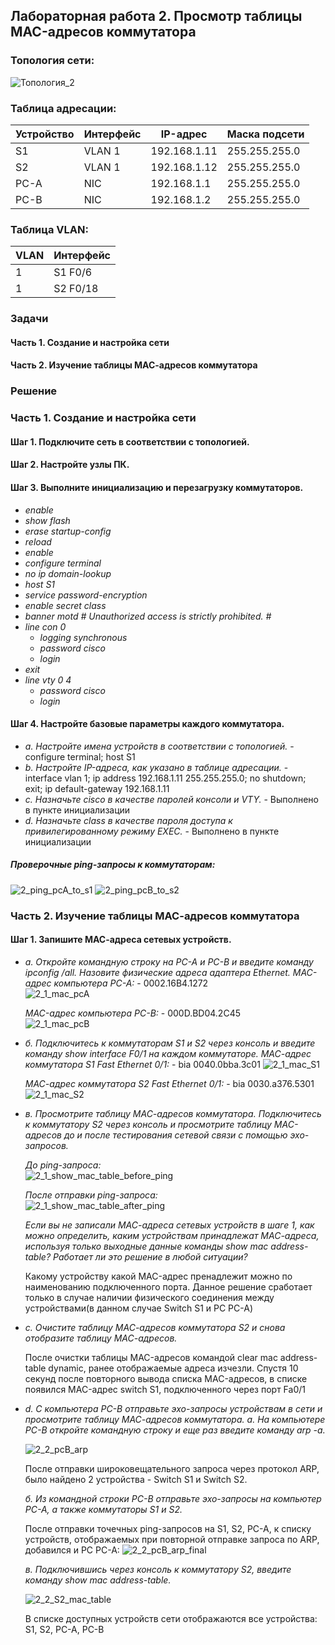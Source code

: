 ## Лабораторная работа 2. Просмотр таблицы MAC-адресов коммутатора 

### Топология сети:

![Топология_2](https://user-images.githubusercontent.com/18709313/110961697-1f972e80-8361-11eb-9123-793bd2e881d3.png)

### Таблица адресации:
Устройство | Интерфейс | IP-адрес | Маска подсети
------------ | ------------- | ------------- | -------------
S1 | VLAN 1 | 192.168.1.11 | 255.255.255.0 
S2 | VLAN 1 | 192.168.1.12 | 255.255.255.0
PC-A | NIC | 192.168.1.1 | 255.255.255.0
PC-B | NIC | 192.168.1.2 | 255.255.255.0

### Таблица VLAN:
VLAN | Интерфейс
------------ | -------------
1 | S1 F0/6
1 | S2 F0/18

### Задачи 
#### Часть 1. Создание и настройка сети
#### Часть 2. Изучение таблицы МАС-адресов коммутатора

### Решение
### Часть 1. Создание и настройка сети
#### Шаг 1. Подключите сеть в соответствии с топологией.
#### Шаг 2. Настройте узлы ПК.
#### Шаг 3. Выполните инициализацию и перезагрузку коммутаторов.
  * *enable*
  * *show flash*
  * *erase startup-config*
  * *reload*
  * *enable*
  * *configure terminal*
  * *no ip domain-lookup*
  * *host S1*
  * *service password-encryption*
  * *enable secret class*
  * *banner motd #*
     *Unauthorized access is strictly prohibited. #* 
  * *line con 0*
    * *logging synchronous*
    * *password cisco*
    * *login*
  * *exit*
  * *line vty 0 4*
    * *password cisco*
    * *login*
  
#### Шаг 4. Настройте базовые параметры каждого коммутатора. 
  *  *a. Настройте имена устройств в соответствии с топологией.* - configure terminal; host S1
  *  *b. Настройте IP-адреса, как указано в таблице адресации.* - interface vlan 1; ip address 192.168.1.11 255.255.255.0; no shutdown; exit; ip default-gateway 192.168.1.11
  *  *c. Назначьте cisco в качестве паролей консоли и VTY.* - Выполнено в пункте инициализации
  *  *d. Назначьте class в качестве пароля доступа к привилегированному режиму EXEC.* - Выполнено в пункте инициализации

##### Проверочные ping-запросы к коммутаторам:
![2_ping_pcA_to_s1](https://user-images.githubusercontent.com/18709313/111237994-8e2bf480-85cc-11eb-8d2d-a19820f21c9f.png)
![2_ping_pcB_to_s2](https://user-images.githubusercontent.com/18709313/111238006-92f0a880-85cc-11eb-8b8f-02b6882a619e.png)

### Часть 2. Изучение таблицы МАС-адресов коммутатора
#### Шаг 1. Запишите МАС-адреса сетевых устройств.
  * *a. Откройте командную строку на PC-A и PC-B и введите команду ipconfig /all.*
       *Назовите физические адреса адаптера Ethernet.*
       *MAC-адрес компьютера PC-A:* - 0002.16B4.1272   
           ![2_1_mac_pcA](https://user-images.githubusercontent.com/18709313/111381589-4795d300-867c-11eb-8b78-5d6c9184dde7.png)
            
       *MAC-адрес компьютера PC-B:* - 000D.BD04.2C45   
           ![2_1_mac_pcB](https://user-images.githubusercontent.com/18709313/111381599-4bc1f080-867c-11eb-8a5a-b3901331ec2b.png)

  * *б. Подключитесь к коммутаторам S1 и S2 через консоль и введите команду show interface F0/1 на каждом коммутаторе.*
       *МАС-адрес коммутатора S1 Fast Ethernet 0/1:* - bia 0040.0bba.3c01
           ![2_1_mac_S1](https://user-images.githubusercontent.com/18709313/111383683-f0453200-867e-11eb-9a56-14d0978817af.png)

       *МАС-адрес коммутатора S2 Fast Ethernet 0/1:* - bia 0030.a376.5301
           ![2_1_mac_S2](https://user-images.githubusercontent.com/18709313/111383699-f4714f80-867e-11eb-84e0-ceeaa60754b8.png)

  * *в. Просмотрите таблицу МАС-адресов коммутатора.*
     *Подключитесь к коммутатору S2 через консоль и просмотрите таблицу МАС-адресов до и после тестирования сетевой связи с помощью эхо-запросов.*
       
       *До ping-запроса:*       
          ![2_1_show_mac_table_before_ping](https://user-images.githubusercontent.com/18709313/111385307-f9370300-8680-11eb-9130-5bf3494df2b4.png)

       *После отправки ping-запроса:*       
          ![2_1_show_mac_table_after_ping](https://user-images.githubusercontent.com/18709313/111385325-fe944d80-8680-11eb-8126-1852df7274cd.png)

       *Если вы не записали МАС-адреса сетевых устройств в шаге 1, как можно определить, каким устройствам принадлежат МАС-адреса, используя только выходные данные команды show mac address-table? Работает ли это решение в любой ситуации?* 
       
       Какому устройству какой MAC-адрес пренадлежит можно по наименованию подключенного порта. Данное решение сработает только в случае наличии физического соединения между устройствами(в данном случае Switch S1 и PC PC-A)
       
  * *c. Очистите таблицу МАС-адресов коммутатора S2 и снова отобразите таблицу МАС-адресов.*
  
       После очистки таблицы MAC-адресов командой clear mac address-table dynamic, ранее отображаемые адреса изчезли. Спустя 10 секунд после повторного вывода списка MAC-адресов, в списке появился MAC-адрес switch S1, подключенного через порт Fa0/1
       
  * *d. С компьютера PC-B отправьте эхо-запросы устройствам в сети и просмотрите таблицу МАС-адресов коммутатора.*
       *а. На компьютере PC-B откройте командную строку и еще раз введите команду arp -a.*
       
       ![2_2_pcB_arp](https://user-images.githubusercontent.com/18709313/111388070-1a015780-8685-11eb-9ae2-727b5395b7b2.png)
        
       После отправки широковещательного запроса через протокол ARP, было найдено 2 устройства - Switch S1 и Switch S2. 
       
       *б. Из командной строки PC-B отправьте эхо-запросы на компьютер PC-A, а также коммутаторы S1 и S2.*
       
       После отправки точечных ping-запросов на S1, S2, PC-A, к списку устройств, отображаемых при повторной отправке запроса по ARP, добавился и PC PC-A:
       ![2_2_pcB_arp_final](https://user-images.githubusercontent.com/18709313/111389373-40c08d80-8687-11eb-9408-dd7e1a82e43e.png)

       *в. Подключившись через консоль к коммутатору S2, введите команду show mac address-table.*
       
       ![2_2_S2_mac_table](https://user-images.githubusercontent.com/18709313/111389468-677ec400-8687-11eb-8714-b88cbc305768.png)
       
       В списке доступных устройств сети отображаются все устройства: S1, S2, PC-A, PC-B

